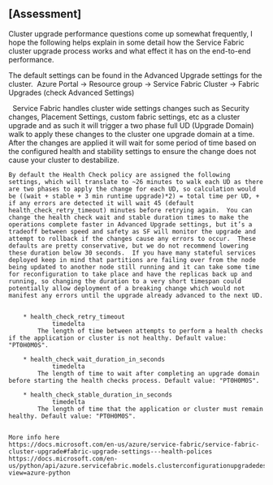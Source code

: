 ## [Assessment]
Cluster upgrade performance questions come up somewhat frequently, I hope the following helps explain in some detail how the Service Fabric cluster upgrade process works and what effect it has on the end-to-end performance.   


The default settings can be found in the Advanced Upgrade settings for the cluster.  Azure Portal -> Resource group -> Service Fabric Cluster -> Fabric Upgrades (check Advanced Settings)

 
	Service Fabric handles cluster wide settings changes such as Security changes, Placement Settings, custom fabric settings, etc as a cluster upgrade and as such it will trigger a two phase full UD (Upgrade Domain) walk to apply these changes to the cluster one upgrade domain at a time.  After the changes are applied it will wait for some period of time based on the configured health and stability settings to ensure the change does not cause your cluster to destabilize. 


	By default the Health Check policy are assigned the following settings, which will translate to ~26 minutes to walk each UD as there are two phases to apply the change for each UD, so calculation would be ((wait + stable + 3 min runtime upgrade)*2) = total time per UD, + if any errors are detected it will wait 45 (default health_check_retry_timeout) minutes before retrying again.  You can change the health check wait and stable duration times to make the operations complete faster in Advanced Upgrade settings, but it’s a tradeoff between speed and safety as SF will monitor the upgrade and attempt to rollback if the changes cause any errors to occur.  These defaults are pretty conservative, but we do not recommend lowering these duration below 30 seconds.  If you have many stateful services deployed keep in mind that partitions are failing over from the node being updated to another node still running and it can take some time for reconfiguration to take place and have the replicas back up and running, so changing the duration to a very short timespan could potentially allow deployment of a breaking change which would not manifest any errors until the upgrade already advanced to the next UD.


        * health_check_retry_timeout
                timedelta
            The length of time between attempts to perform a health checks if the application or cluster is not healthy. Default value: "PT0H0M0S".

        * health_check_wait_duration_in_seconds
                timedelta
            The length of time to wait after completing an upgrade domain before starting the health checks process. Default value: "PT0H0M0S".

        * health_check_stable_duration_in_seconds
                timedelta
            The length of time that the application or cluster must remain healthy. Default value: "PT0H0M0S".


	More info here
	https://docs.microsoft.com/en-us/azure/service-fabric/service-fabric-cluster-upgrade#fabric-upgrade-settings---health-polices
	https://docs.microsoft.com/en-us/python/api/azure.servicefabric.models.clusterconfigurationupgradedescription?view=azure-python

